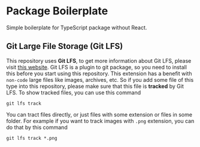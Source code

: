 # Package Boilerplate

Simple boilerplate for TypeScript package without React.

## Git Large File Storage (Git LFS)

This repository uses **Git LFS**, to get more information about Git LFS, please visit [this website](https://git-lfs.github.com/). Git LFS is a plugin to git package, so you need to install this before you start using this repository.
This extension has a benefit with `non-code` large files like images, archives, etc. So if you add some file of this type into this repository, please make sure that this file is **tracked** by Git LFS. To show tracked files, you can use this command

`git lfs track`

You can tract files directly, or just files with some extension or files in some folder. For example if you want to track images with `.png` extension, you can do that by this command

`git lfs track *.png`
